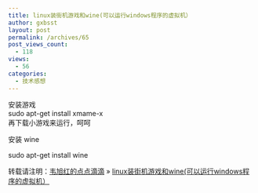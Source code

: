 ```yaml
---
title: linux装街机游戏和wine(可以运行windows程序的虚拟机）
author: gxbsst
layout: post
permalink: /archives/65
post_views_count:
  - 118
views:
  - 56
categories:
  - 技术感想
---
```

安装游戏  
sudo apt-get install xmame-x  
再下载小游戏来运行，呵呵

安装 wine

sudo apt-get install wine

转载请注明：[韦旭红的点点滴滴][1] &raquo; [linux装街机游戏和wine(可以运行windows程序的虚拟机）][2]

 [1]: http://www.weixuhong.com
 [2]: http://www.weixuhong.com/archives/65